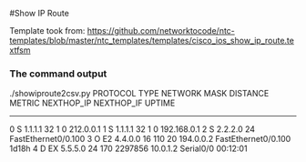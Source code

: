 #Show IP Route

Template took from:
https://github.com/networktocode/ntc-templates/blob/master/ntc_templates/templates/cisco_ios_show_ip_route.textfsm


### The command output
./showiproute2csv.py 
    PROTOCOL    TYPE    NETWORK      MASK  DISTANCE    METRIC    NEXTHOP_IP    NEXTHOP_IF           UPTIME
--  ----------  ------  ---------  ------  ----------  --------  ------------  -------------------  --------
 0  S                   1.1.1.1        32  1           0         212.0.0.1
 1  S                   1.1.1.1        32  1           0         192.168.0.1
 2  S                   2.2.2.0        24                                      FastEthernet0/0.100
 3  O           E2      4.4.0.0        16  110         20        194.0.0.2     FastEthernet0/0.100  1d18h
 4  D           EX      5.5.5.0        24  170         2297856   10.0.1.2      Serial0/0            00:12:01
